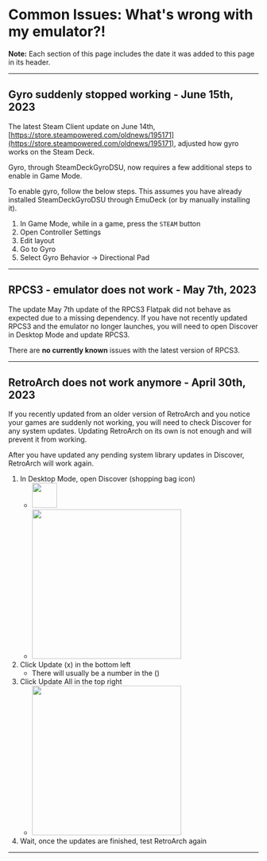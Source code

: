 # Common Issues: What's wrong with my emulator?!

**Note:** Each section of this page includes the date it was added to this page in its header. 

***

## Gyro suddenly stopped working - June 15th, 2023

The latest Steam Client update on June 14th, [https://store.steampowered.com/oldnews/195171](https://store.steampowered.com/oldnews/195171), adjusted how gyro works on the Steam Deck. 

Gyro, through SteamDeckGyroDSU, now requires a few additional steps to enable in Game Mode. 

To enable gyro, follow the below steps. This assumes you have already installed SteamDeckGyroDSU through EmuDeck (or by manually installing it).

1. In Game Mode, while in a game, press the `STEAM` button
2. Open Controller Settings
3. Edit layout
4. Go to Gyro
5. Select Gyro Behavior -> Directional Pad

***

## RPCS3 - emulator does not work - May 7th, 2023

The update May 7th update of the RPCS3 Flatpak did not behave as expected due to a missing dependency. If you have not recently updated RPCS3 and the emulator no longer launches, you will need to open Discover in Desktop Mode and update RPCS3. 

There are **no currently known** issues with the latest version of RPCS3.   

***

## RetroArch does not work anymore - April 30th, 2023

If you recently updated from an older version of RetroArch and you notice your games are suddenly not working, you will need to check Discover for any system updates. Updating RetroArch on its own is not enough and will prevent it from working.

After you have updated any pending system library updates in Discover, RetroArch will work again. 

1. In Desktop Mode, open Discover (shopping bag icon)
    * <img src="https://user-images.githubusercontent.com/108900299/236019379-be39493c-8b61-4163-be41-ff3de4d14177.png" height=50>
    * <img src="https://user-images.githubusercontent.com/108900299/236021304-1d8a5494-c866-4103-8491-f0baf93a9a88.png" height=300>
2. Click Update (x) in the bottom left
    * There will usually be a number in the ()
3. Click Update All in the top right
    * <img src="https://user-images.githubusercontent.com/108900299/236020629-558f88f7-76f2-4fa6-b137-adaf077411bb.png" height="300">
4. Wait, once the updates are finished, test RetroArch again

***
